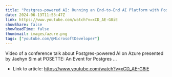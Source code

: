 ```yaml
---
title: "Postgres-powered AI: Running an End-to-End AI Platform with Postgres on Azure"
date: 2024-06-13T11:53:47Z
link: https://www.youtube.com/watch?v=xCD_AE-G8iE
showShare: false
showReadTime: false
thumbnail: images/azure.png
tags: ["youtube.com/@MicrosoftDeveloper"]
---
```

Video of a conference talk about Postgres-powered AI on Azure presented by Jaehyn Sim at POSETTE: An Event for Postgres ...

- Link to article: https://www.youtube.com/watch?v=xCD_AE-G8iE